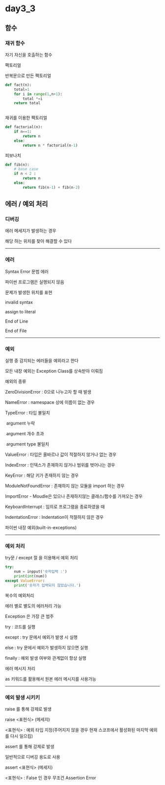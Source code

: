 # day3_3

## 함수

### 재귀 함수

자기 자신을 호출하는 함수



팩토리얼

반복문으로 만든 팩토리얼

```python
def fact(n):
    total=1
    for i in range(1,n+1):
        total *=i
    return total
        
```

재귀를 이용한 팩토리얼

```python
def factorial(n):
    if n==1:
        return n
    else:
        return n * factorial(n-1)
```



피보나치

```python
def fib(n):
    # base case
    if n < 2 :
        return n
    else:
        return fib(n-1) + fib(n-2)
```



## 에러 / 예외 처리

### 디버깅

에러 메세지가 발생하는 경우 

해당 하는 위치를 찾아 해결할 수 있다

---

### 에러

Syntax Error  문법 에러

파이썬 프로그램은 실행되지 않음

문제가 발생한 위치를 표현

invalid syntax

assign to literal

End of Line

End of File

----

### 예외

실행 중 감지되는 에러들을 예외라고 한다

모든 내장 예외는 Exception Class를 상속받아 이뤄짐



예외의 종류

ZeroDivisionError : 0으로 나누고자 할 때 발생

NameError : namespace 상에 이름이 없는 경우

TypeError : 타입 불일치 

​					 argument 누락

​					 argument 개수 초과

​					 argument type 불일치

ValueError : 타입은 올바르나 값이 적절하지 않거나 없는 경우

IndexError : 인덱스가 존재하지 않거나 범위를 벗어나는 경우

KeyError : 해당 키가 존재하지 않는 경우

ModuleNotFoundError : 존재하지 않는 모듈을 import 하는 경우

ImportError - Moudle은 있으나 존재하지않는 클래스/함수를 가져오는 경우

KeyboardInterrupt : 임의로 프로그램을 종료하였을 때

IndentationError : Indentation이 적절하지 않은 경우



파이썬 내장 예외(built-in-exceptions)

---

### 예외 처리

try문 / except 절 을 이용해서 예외 처리

```python
try:
    num = inpput('숫자입력 :')
    print(int(num))
except ValueError:
    print('숫자가 입력되지 않았습니다.')
```

복수의 예외처리

에러 별로 별도의 에러처리 가능

Exception 은 가장 큰 범주



try : 코드를 실행

except : try 문에서 예외가 발생 시 실행

else : try 문에서 예외가 발생하지 않으면 실행

finally : 예외 발생 여부와 관계없이 항상 실행



에러 메시지 처리

as 키워드를 활용해서 원본 에러 메시지를 사용가능

---

### 예외 발생 시키키

raise 를 통해 강제로 발생

raise <표현식> (메세지)

<표현식> : 예외 타입 지정(주어지지 않을 경우 현재 스코프에서 활성화된 마지막 예외를 다시 일으킴)



assert 를 통해 강제로 발생

일반적으로 디버깅 용도로 사용

assert <표현식> (메세지)

<표현식> : False 인 경우 무조건  Assertion Error 